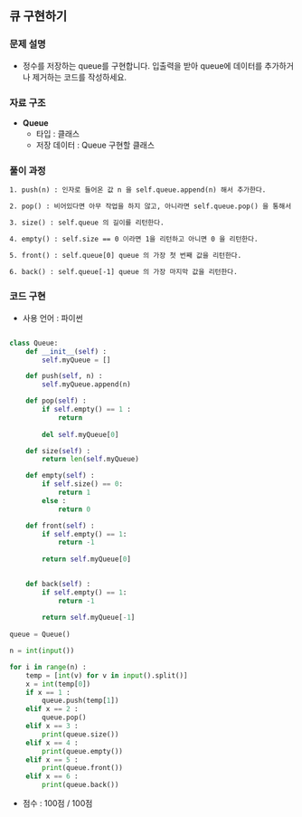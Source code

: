 ## 큐 구현하기

### 문제 설명

- 정수를 저장하는 queue를 구현합니다. 입출력을 받아 queue에 데이터를 추가하거나 제거하는 코드를 작성하세요.

### 자료 구조

- **Queue**
    - 타입 : 클래스
    - 저장 데이터 : Queue 구현할 클래스

### 풀이 과정

```txt
1. push(n) : 인자로 들어온 값 n 을 self.queue.append(n) 해서 추가한다.

2. pop() : 비어있다면 아무 작업을 하지 않고, 아니라면 self.queue.pop() 을 통해서 마지막 요소를 제거한다.

3. size() : self.queue 의 길이를 리턴한다.

4. empty() : self.size == 0 이라면 1을 리턴하고 아니면 0 을 리턴한다. 

5. front() : self.queue[0] queue 의 가장 첫 번째 값을 리턴한다.

6. back() : self.queue[-1] queue 의 가장 마지막 값을 리턴한다.
```

### 코드 구현
- 사용 언어 : 파이썬

```python

class Queue:
    def __init__(self) :
        self.myQueue = []

    def push(self, n) :
        self.myQueue.append(n)

    def pop(self) :
        if self.empty() == 1 :
            return
        
        del self.myQueue[0]

    def size(self) :
        return len(self.myQueue)

    def empty(self) :
        if self.size() == 0:
            return 1
        else :
            return 0

    def front(self) :
        if self.empty() == 1:
            return -1
        
        return self.myQueue[0]
        

    def back(self) :
        if self.empty() == 1:
            return -1
        
        return self.myQueue[-1]
        
queue = Queue()

n = int(input())

for i in range(n) :
    temp = [int(v) for v in input().split()]
    x = int(temp[0])
    if x == 1 :
        queue.push(temp[1])
    elif x == 2 :
        queue.pop()
    elif x == 3 :
        print(queue.size())
    elif x == 4 :
        print(queue.empty())
    elif x == 5 :
        print(queue.front())
    elif x == 6 :
        print(queue.back())
```

- 점수 : 100점 / 100점
